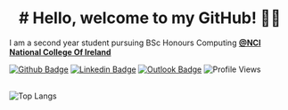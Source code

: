 ###

<!--
**viniciussrusso/viniciussrusso** is a ✨ _special_ ✨ repository because its `README.md` (this file) appears on your GitHub profile.

-->

<h1 align="center"># Hello, welcome to my GitHub! ✌🏼<br></h1>

I am a second year student pursuing BSc Honours Computing **[@NCI National College Of Ireland](https://www.ncirl.ie/)** 



[![Github Badge](http://img.shields.io/badge/-Github-black?style=flat-square&logo=github&link=https://github.com/Defcon27/)](https://github.com/viniciussrusso) 
[![Linkedin Badge](https://img.shields.io/badge/-LinkedIn-blue?style=flat-square&logo=Linkedin&logoColor=white&link=https://www.linkedin.com/in/vinicius-russo/)](https://www.linkedin.com/in/vinicius-russo/)
[![Outlook Badge](https://img.shields.io/badge/email--000?style=social&logo=microsoft-outlook&logoColor=0078d4&link=mailto:viniciussrusso@outlook.com)](mailto:viniciussrusso@outlook.com)
![Profile Views](https://komarev.com/ghpvc/?username=viniciussrusso)<br>
<br>

![Top Langs](https://github-readme-stats.vercel.app/api/top-langs/?username=viniciussrusso&layout=compact)
